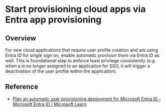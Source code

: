 #  Start provisioning cloud apps via Entra app provisioning

## Overview

For new cloud applications that require user profile creation and are using Entra ID for single sign on, enable automatic provision them via Entra ID as well. This is foundational step to enforce least privilege consistently (e.g. when a is no longer assigned to an application for SSO, it will trigger a deactivation of the user profile within the application).


## Reference

* [Plan an automatic user provisioning deployment for Microsoft Entra ID - Microsoft Entra ID | Microsoft Learn](https://learn.microsoft.com/entra/identity/app-provisioning/plan-auto-user-provisioning)
